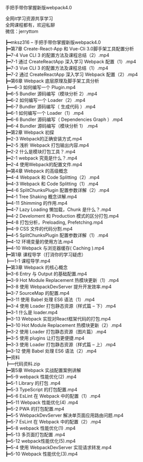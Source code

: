 手把手带你掌握新版webpack4.0

全网it学习资源共享学习<br>全网课程都有，欢迎私聊<br>微信：jerryttom<br>

┣━mksz316 – 手把手带你掌握新版webpack4.0<br> ┣━第7章 Create-React-App 和 Vue-Cli 3.0脚手架工具配置分析<br> ┣━7-4 Vue CLI 3 的配置方法及课程总结（2）.mp4<br> ┣━7-1 通过 CreateReactApp 深入学习 Webpack 配置（1）.mp4<br> ┣━7-3 Vue CLI 3 的配置方法及课程总结（1）.mp4<br> ┣━7-2 通过 CreateReactApp 深入学习 Webpack 配置（2）.mp4<br> ┣━第6章 Webpack 底层原理及脚手架工具分析<br> ┣━6-3 如何编写一个 Plugin.mp4<br> ┣━6-5 Bundler 源码编写（模块分析 2）.mp4<br> ┣━6-2 如何编写一个 Loader（2）.mp4<br> ┣━6-7 Bundler 源码编写（ 生成代码 ）.mp4<br> ┣━6-1 如何编写一个 Loader（1）.mp4<br> ┣━6-6 Bundler 源码编写（ Dependencies Graph ）.mp4<br> ┣━6-4 Bundler 源码编写（模块分析 1） .mp4<br> ┣━第2章 Webpack 初探<br> ┣━2-3 Webpack的正确安装方式.mp4<br> ┣━2-5 浅析 Webpack 打包输出内容.mp4<br> ┣━2-2 什么是模块打包工具？.mp4<br> ┣━2-1 webpack 究竟是什么？.mp4<br> ┣━2-4 使用Webpack的配置文件.mp4<br> ┣━第4章 Webpack 的高级概念<br> ┣━4-4 Webpack 和 Code Splitting（2）.mp4<br> ┣━4-3 Webpack 和 Code Splitting（1）.mp4<br> ┣━4-6 SplitChunksPlugin 配置参数详解（2）.mp4<br> ┣━4-1 Tree Shaking 概念详解.mp4<br> ┣━4-11 Shimming 的作用.mp4<br> ┣━4-7 Lazy Loading 懒加载，Chunk 是什么？.mp4<br> ┣━4-2 Develoment 和 Production 模式的区分打包.mp4<br> ┣━4-8 打包分析，Preloading, Prefetching.mp4<br> ┣━4-9 CSS 文件的代码分割.mp4<br> ┣━4-5 SplitChunksPlugin 配置参数详解（1）.mp4<br> ┣━4-12 环境变量的使用方法.mp4<br> ┣━4-10 Webpack 与浏览器缓存( Caching ).mp4<br> ┣━第1章 课程导学（打消你的学习疑虑）<br> ┣━1-1 课程导学.mp4<br> ┣━第3章 Webpack 的核心概念<br> ┣━3-6 Entry 与 Output 的基础配置.mp4<br> ┣━3-9 Hot Module Replacement 热模块更新（1）.mp4<br> ┣━3-8 使用 WebpackDevServer 提升开发效率.mp4<br> ┣━3-7 SourceMap 的配置.mp4<br> ┣━3-11 使用 Babel 处理 ES6 语法（1）.mp4<br> ┣━3-4 使用 Loader 打包静态资源（样式篇 – 下）.mp4<br> ┣━3-1 什么是 loader.mp4<br> ┣━3-13 Webpack 实现对React框架代码的打包.mp4<br> ┣━3-10 Hot Module Replacement 热模块更新（2）.mp4<br> ┣━3-2 使用 Loader 打包静态资源（图片篇）.mp4<br> ┣━3-5 使用 plugins 让打包更便捷.mp4<br> ┣━3-3 使用 Loader 打包静态资源（样式篇 – 上）.mp4<br> ┣━3-12 使用 Babel 处理 ES6 语法（2）.mp4<br> ┣━资料<br> ┣━代码资料.zip<br> ┣━第5章 Webpack 实战配置案例讲解<br> ┣━5-9 webpack 性能优化(2) .mp4<br> ┣━5-1 Library 的打包 .mp4<br> ┣━5-3 TypeScript 的打包配置.mp4<br> ┣━5-6 EsLint 在 Webpack 中的配置（1）.mp4<br> ┣━5-11 Webpack 性能优化(4) .mp4<br> ┣━5-2 PWA 的打包配置.mp4<br> ┣━5-5 WebpackDevServer 解决单页面应用路由问题.mp4<br> ┣━5-7 EsLint 在 Webpack 中的配置（2）.mp4<br> ┣━5-8 webpack 性能优化(1) .mp4<br> ┣━5-13 多页面打包配置 .mp4<br> ┣━5-12 webpack性能优化(5).mp4<br> ┣━5-4 使用 WebpackDevServer 实现请求转发.mp4<br> ┣━5-10 Webpack 性能优化(3).mp4